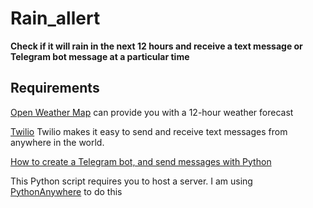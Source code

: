 # Rain_allert
<strong> Check if it will rain in the next 12 hours and receive a text message or Telegram bot message at a particular time </strong>

<h2>Requirements</h2>


[Open Weather Map](https://home.openweathermap.org/users/sign_up)   can provide you with a 12-hour weather forecast

[Twilio](https://www.twilio.com/try-twilio) Twilio makes it easy to send and receive text messages from anywhere in the world.



[How to create a Telegram bot, and send messages with Python](https://medium.com/@ManHay_Hong/how-to-create-a-telegram-bot-and-send-messages-with-python-4cf314d9fa3e)


This Python script requires you to host a server.
I am using 
[PythonAnywhere](https://www.pythonanywhere.com/) to do this
